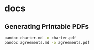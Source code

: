 # docs

## Generating Printable PDFs

```sh
pandoc charter.md -o charter.pdf
pandoc agreements.md -o agreements.pdf
```
